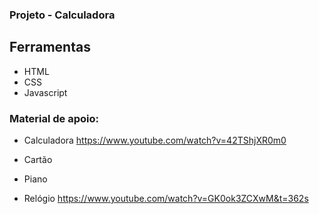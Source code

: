 ### Projeto - Calculadora

## Ferramentas

- HTML
- CSS
- Javascript


### Material de apoio:

- Calculadora
  https://www.youtube.com/watch?v=42TShjXR0m0

- Cartão

- Piano

- Relógio
  https://www.youtube.com/watch?v=GK0ok3ZCXwM&t=362s